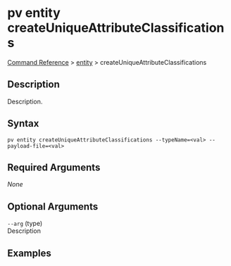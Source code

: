 # pv entity createUniqueAttributeClassifications
[Command Reference](../../../README.md#command-reference) > [entity](./main.md) > createUniqueAttributeClassifications

## Description
Description.

## Syntax
```
pv entity createUniqueAttributeClassifications --typeName=<val> --payload-file=<val>
```

## Required Arguments
*None*

## Optional Arguments
`--arg` (type)  
Description

## Examples
```powershell

```